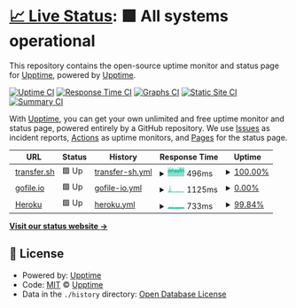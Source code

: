 # [📈 Live Status](https://upptime.github.io/upptime): <!--live status--> **🟩 All systems operational**

This repository contains the open-source uptime monitor and status page for [Upptime](https://upptime.js.org), powered by [Upptime](https://github.com/upptime/upptime).

[![Uptime CI](https://github.com/pavirp29/sitestatus/workflows/Uptime%20CI/badge.svg)](https://github.com/pavirp29/sitestatus/actions?query=workflow%3A%22Uptime+CI%22)
[![Response Time CI](https://github.com/pavirp29/sitestatus/workflows/Response%20Time%20CI/badge.svg)](https://github.com/pavirp29/sitestatus/actions?query=workflow%3A%22Response+Time+CI%22)
[![Graphs CI](https://github.com/pavirp29/sitestatus/workflows/Graphs%20CI/badge.svg)](https://github.com/pavirp29/sitestatus/actions?query=workflow%3A%22Graphs+CI%22)
[![Static Site CI](https://github.com/pavirp29/sitestatus/workflows/Static%20Site%20CI/badge.svg)](https://github.com/pavirp29/sitestatus/actions?query=workflow%3A%22Static+Site+CI%22)
[![Summary CI](https://github.com/pavirp29/sitestatus/workflows/Summary%20CI/badge.svg)](https://github.com/pavirp29/sitestatus/actions?query=workflow%3A%22Summary+CI%22)

With [Upptime](https://upptime.js.org), you can get your own unlimited and free uptime monitor and status page, powered entirely by a GitHub repository. We use [Issues](https://github.com/upptime/upptime/issues) as incident reports, [Actions](https://github.com/pavirp29/sitestatus/actions) as uptime monitors, and [Pages](https://upptime.github.io/upptime) for the status page.

<!--start: status pages-->
<!-- This summary is generated by Upptime (https://github.com/upptime/upptime) -->
<!-- Do not edit this manually, your changes will be overwritten -->
<!-- prettier-ignore -->
| URL | Status | History | Response Time | Uptime |
| --- | ------ | ------- | ------------- | ------ |
| <img alt="" src="https://favicons.githubusercontent.com/transfer.sh" height="13"> [transfer.sh](https://transfer.sh/) | 🟩 Up | [transfer-sh.yml](https://github.com/pavirp29/sitestatus/commits/HEAD/history/transfer-sh.yml) | <details><summary><img alt="Response time graph" src="./graphs/transfer-sh/response-time-week.png" height="20"> 496ms</summary><br><a href="https://pavirp29.github.io/sitestatus/history/transfer-sh"><img alt="Response time 505" src="https://img.shields.io/endpoint?url=https%3A%2F%2Fraw.githubusercontent.com%2Fpavirp29%2Fsitestatus%2FHEAD%2Fapi%2Ftransfer-sh%2Fresponse-time.json"></a><br><a href="https://pavirp29.github.io/sitestatus/history/transfer-sh"><img alt="24-hour response time 517" src="https://img.shields.io/endpoint?url=https%3A%2F%2Fraw.githubusercontent.com%2Fpavirp29%2Fsitestatus%2FHEAD%2Fapi%2Ftransfer-sh%2Fresponse-time-day.json"></a><br><a href="https://pavirp29.github.io/sitestatus/history/transfer-sh"><img alt="7-day response time 496" src="https://img.shields.io/endpoint?url=https%3A%2F%2Fraw.githubusercontent.com%2Fpavirp29%2Fsitestatus%2FHEAD%2Fapi%2Ftransfer-sh%2Fresponse-time-week.json"></a><br><a href="https://pavirp29.github.io/sitestatus/history/transfer-sh"><img alt="30-day response time 505" src="https://img.shields.io/endpoint?url=https%3A%2F%2Fraw.githubusercontent.com%2Fpavirp29%2Fsitestatus%2FHEAD%2Fapi%2Ftransfer-sh%2Fresponse-time-month.json"></a><br><a href="https://pavirp29.github.io/sitestatus/history/transfer-sh"><img alt="1-year response time 505" src="https://img.shields.io/endpoint?url=https%3A%2F%2Fraw.githubusercontent.com%2Fpavirp29%2Fsitestatus%2FHEAD%2Fapi%2Ftransfer-sh%2Fresponse-time-year.json"></a></details> | <details><summary><a href="https://pavirp29.github.io/sitestatus/history/transfer-sh">100.00%</a></summary><a href="https://pavirp29.github.io/sitestatus/history/transfer-sh"><img alt="All-time uptime 100.00%" src="https://img.shields.io/endpoint?url=https%3A%2F%2Fraw.githubusercontent.com%2Fpavirp29%2Fsitestatus%2FHEAD%2Fapi%2Ftransfer-sh%2Fuptime.json"></a><br><a href="https://pavirp29.github.io/sitestatus/history/transfer-sh"><img alt="24-hour uptime 100.00%" src="https://img.shields.io/endpoint?url=https%3A%2F%2Fraw.githubusercontent.com%2Fpavirp29%2Fsitestatus%2FHEAD%2Fapi%2Ftransfer-sh%2Fuptime-day.json"></a><br><a href="https://pavirp29.github.io/sitestatus/history/transfer-sh"><img alt="7-day uptime 100.00%" src="https://img.shields.io/endpoint?url=https%3A%2F%2Fraw.githubusercontent.com%2Fpavirp29%2Fsitestatus%2FHEAD%2Fapi%2Ftransfer-sh%2Fuptime-week.json"></a><br><a href="https://pavirp29.github.io/sitestatus/history/transfer-sh"><img alt="30-day uptime 100.00%" src="https://img.shields.io/endpoint?url=https%3A%2F%2Fraw.githubusercontent.com%2Fpavirp29%2Fsitestatus%2FHEAD%2Fapi%2Ftransfer-sh%2Fuptime-month.json"></a><br><a href="https://pavirp29.github.io/sitestatus/history/transfer-sh"><img alt="1-year uptime 100.00%" src="https://img.shields.io/endpoint?url=https%3A%2F%2Fraw.githubusercontent.com%2Fpavirp29%2Fsitestatus%2FHEAD%2Fapi%2Ftransfer-sh%2Fuptime-year.json"></a></details>
| <img alt="" src="https://favicons.githubusercontent.com/gofile.io" height="13"> [gofile.io](https://gofile.io/) | 🟩 Up | [gofile-io.yml](https://github.com/pavirp29/sitestatus/commits/HEAD/history/gofile-io.yml) | <details><summary><img alt="Response time graph" src="./graphs/gofile-io/response-time-week.png" height="20"> 1125ms</summary><br><a href="https://pavirp29.github.io/sitestatus/history/gofile-io"><img alt="Response time 1129" src="https://img.shields.io/endpoint?url=https%3A%2F%2Fraw.githubusercontent.com%2Fpavirp29%2Fsitestatus%2FHEAD%2Fapi%2Fgofile-io%2Fresponse-time.json"></a><br><a href="https://pavirp29.github.io/sitestatus/history/gofile-io"><img alt="24-hour response time 960" src="https://img.shields.io/endpoint?url=https%3A%2F%2Fraw.githubusercontent.com%2Fpavirp29%2Fsitestatus%2FHEAD%2Fapi%2Fgofile-io%2Fresponse-time-day.json"></a><br><a href="https://pavirp29.github.io/sitestatus/history/gofile-io"><img alt="7-day response time 1125" src="https://img.shields.io/endpoint?url=https%3A%2F%2Fraw.githubusercontent.com%2Fpavirp29%2Fsitestatus%2FHEAD%2Fapi%2Fgofile-io%2Fresponse-time-week.json"></a><br><a href="https://pavirp29.github.io/sitestatus/history/gofile-io"><img alt="30-day response time 1129" src="https://img.shields.io/endpoint?url=https%3A%2F%2Fraw.githubusercontent.com%2Fpavirp29%2Fsitestatus%2FHEAD%2Fapi%2Fgofile-io%2Fresponse-time-month.json"></a><br><a href="https://pavirp29.github.io/sitestatus/history/gofile-io"><img alt="1-year response time 1129" src="https://img.shields.io/endpoint?url=https%3A%2F%2Fraw.githubusercontent.com%2Fpavirp29%2Fsitestatus%2FHEAD%2Fapi%2Fgofile-io%2Fresponse-time-year.json"></a></details> | <details><summary><a href="https://pavirp29.github.io/sitestatus/history/gofile-io">0.00%</a></summary><a href="https://pavirp29.github.io/sitestatus/history/gofile-io"><img alt="All-time uptime 37.96%" src="https://img.shields.io/endpoint?url=https%3A%2F%2Fraw.githubusercontent.com%2Fpavirp29%2Fsitestatus%2FHEAD%2Fapi%2Fgofile-io%2Fuptime.json"></a><br><a href="https://pavirp29.github.io/sitestatus/history/gofile-io"><img alt="24-hour uptime 0.00%" src="https://img.shields.io/endpoint?url=https%3A%2F%2Fraw.githubusercontent.com%2Fpavirp29%2Fsitestatus%2FHEAD%2Fapi%2Fgofile-io%2Fuptime-day.json"></a><br><a href="https://pavirp29.github.io/sitestatus/history/gofile-io"><img alt="7-day uptime 0.00%" src="https://img.shields.io/endpoint?url=https%3A%2F%2Fraw.githubusercontent.com%2Fpavirp29%2Fsitestatus%2FHEAD%2Fapi%2Fgofile-io%2Fuptime-week.json"></a><br><a href="https://pavirp29.github.io/sitestatus/history/gofile-io"><img alt="30-day uptime 37.96%" src="https://img.shields.io/endpoint?url=https%3A%2F%2Fraw.githubusercontent.com%2Fpavirp29%2Fsitestatus%2FHEAD%2Fapi%2Fgofile-io%2Fuptime-month.json"></a><br><a href="https://pavirp29.github.io/sitestatus/history/gofile-io"><img alt="1-year uptime 37.96%" src="https://img.shields.io/endpoint?url=https%3A%2F%2Fraw.githubusercontent.com%2Fpavirp29%2Fsitestatus%2FHEAD%2Fapi%2Fgofile-io%2Fuptime-year.json"></a></details>
| <img alt="" src="https://favicons.githubusercontent.com/heroku.com" height="13"> [Heroku](https://heroku.com/) | 🟩 Up | [heroku.yml](https://github.com/pavirp29/sitestatus/commits/HEAD/history/heroku.yml) | <details><summary><img alt="Response time graph" src="./graphs/heroku/response-time-week.png" height="20"> 733ms</summary><br><a href="https://pavirp29.github.io/sitestatus/history/heroku"><img alt="Response time 809" src="https://img.shields.io/endpoint?url=https%3A%2F%2Fraw.githubusercontent.com%2Fpavirp29%2Fsitestatus%2FHEAD%2Fapi%2Fheroku%2Fresponse-time.json"></a><br><a href="https://pavirp29.github.io/sitestatus/history/heroku"><img alt="24-hour response time 801" src="https://img.shields.io/endpoint?url=https%3A%2F%2Fraw.githubusercontent.com%2Fpavirp29%2Fsitestatus%2FHEAD%2Fapi%2Fheroku%2Fresponse-time-day.json"></a><br><a href="https://pavirp29.github.io/sitestatus/history/heroku"><img alt="7-day response time 733" src="https://img.shields.io/endpoint?url=https%3A%2F%2Fraw.githubusercontent.com%2Fpavirp29%2Fsitestatus%2FHEAD%2Fapi%2Fheroku%2Fresponse-time-week.json"></a><br><a href="https://pavirp29.github.io/sitestatus/history/heroku"><img alt="30-day response time 809" src="https://img.shields.io/endpoint?url=https%3A%2F%2Fraw.githubusercontent.com%2Fpavirp29%2Fsitestatus%2FHEAD%2Fapi%2Fheroku%2Fresponse-time-month.json"></a><br><a href="https://pavirp29.github.io/sitestatus/history/heroku"><img alt="1-year response time 809" src="https://img.shields.io/endpoint?url=https%3A%2F%2Fraw.githubusercontent.com%2Fpavirp29%2Fsitestatus%2FHEAD%2Fapi%2Fheroku%2Fresponse-time-year.json"></a></details> | <details><summary><a href="https://pavirp29.github.io/sitestatus/history/heroku">99.84%</a></summary><a href="https://pavirp29.github.io/sitestatus/history/heroku"><img alt="All-time uptime 99.55%" src="https://img.shields.io/endpoint?url=https%3A%2F%2Fraw.githubusercontent.com%2Fpavirp29%2Fsitestatus%2FHEAD%2Fapi%2Fheroku%2Fuptime.json"></a><br><a href="https://pavirp29.github.io/sitestatus/history/heroku"><img alt="24-hour uptime 100.00%" src="https://img.shields.io/endpoint?url=https%3A%2F%2Fraw.githubusercontent.com%2Fpavirp29%2Fsitestatus%2FHEAD%2Fapi%2Fheroku%2Fuptime-day.json"></a><br><a href="https://pavirp29.github.io/sitestatus/history/heroku"><img alt="7-day uptime 99.84%" src="https://img.shields.io/endpoint?url=https%3A%2F%2Fraw.githubusercontent.com%2Fpavirp29%2Fsitestatus%2FHEAD%2Fapi%2Fheroku%2Fuptime-week.json"></a><br><a href="https://pavirp29.github.io/sitestatus/history/heroku"><img alt="30-day uptime 99.55%" src="https://img.shields.io/endpoint?url=https%3A%2F%2Fraw.githubusercontent.com%2Fpavirp29%2Fsitestatus%2FHEAD%2Fapi%2Fheroku%2Fuptime-month.json"></a><br><a href="https://pavirp29.github.io/sitestatus/history/heroku"><img alt="1-year uptime 99.55%" src="https://img.shields.io/endpoint?url=https%3A%2F%2Fraw.githubusercontent.com%2Fpavirp29%2Fsitestatus%2FHEAD%2Fapi%2Fheroku%2Fuptime-year.json"></a></details>

<!--end: status pages-->

[**Visit our status website →**](https://upptime.github.io/upptime)

## 📄 License

- Powered by: [Upptime](https://github.com/upptime/upptime)
- Code: [MIT](./LICENSE) © [Upptime](https://upptime.js.org)
- Data in the `./history` directory: [Open Database License](https://opendatacommons.org/licenses/odbl/1-0/)
